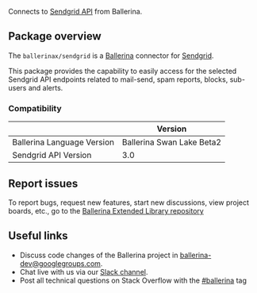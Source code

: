 Connects to [Sendgrid API](https://docs.sendgrid.com/for-developers) from Ballerina.

## Package overview

The `ballerinax/sendgrid` is a [Ballerina](https://ballerina.io/) connector for [Sendgrid](https://docs.sendgrid.com/).  

This package provides the capability to easily access for the selected Sendgrid API endpoints related to mail-send, spam reports, blocks, sub-users and alerts.

### Compatibility
|                               | Version                       |
|-------------------------------|-------------------------------|
| Ballerina Language Version    | Ballerina Swan Lake Beta2     |
| Sendgrid API Version          | 3.0                           |

## Report issues
To report bugs, request new features, start new discussions, view project boards, etc., go to the [Ballerina Extended Library repository](https://github.com/ballerina-platform/ballerina-extended-library)

## Useful links
- Discuss code changes of the Ballerina project in [ballerina-dev@googlegroups.com](mailto:ballerina-dev@googlegroups.com).
- Chat live with us via our [Slack channel](https://ballerina.io/community/slack/).
- Post all technical questions on Stack Overflow with the [#ballerina](https://stackoverflow.com/questions/tagged/ballerina) tag
